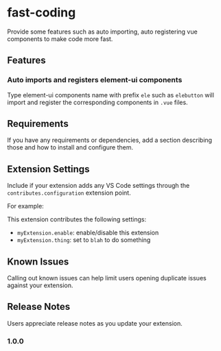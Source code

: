 # fast-coding

Provide some features such as auto importing, auto registering vue components to make code more fast.

## Features

### Auto imports and registers element-ui components
Type element-ui components name with prefix `ele` such as `elebutton` will import and register the corresponding components in `.vue` files.

## Requirements

If you have any requirements or dependencies, add a section describing those and how to install and configure them.

## Extension Settings

Include if your extension adds any VS Code settings through the `contributes.configuration` extension point.

For example:

This extension contributes the following settings:

* `myExtension.enable`: enable/disable this extension
* `myExtension.thing`: set to `blah` to do something

## Known Issues

Calling out known issues can help limit users opening duplicate issues against your extension.

## Release Notes

Users appreciate release notes as you update your extension.

### 1.0.0


